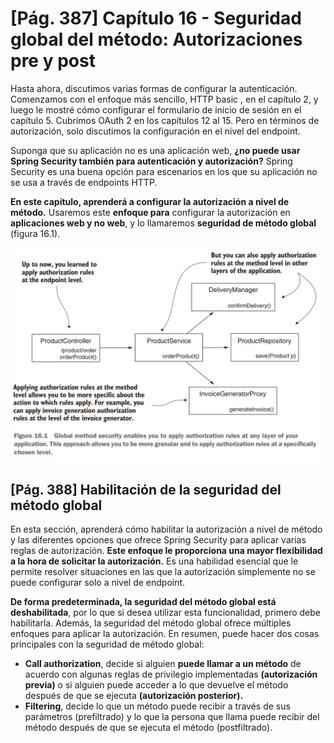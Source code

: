 # [Pág. 387] Capítulo 16 - Seguridad global del método: Autorizaciones pre y post

Hasta ahora, discutimos varias formas de configurar la autenticación. Comenzamos con el enfoque más sencillo, HTTP basic
, en el capítulo 2, y luego le mostré cómo configurar el formulario de inicio de sesión en el capítulo 5. Cubrimos
OAuth 2 en los capítulos 12 al 15. Pero en términos de autorización, solo discutimos la configuración en el nivel del
endpoint.

Suponga que su aplicación no es una aplicación web, **¿no puede usar Spring Security también para autenticación y
autorización?** Spring Security es una buena opción para escenarios en los que su aplicación no se usa a través de
endpoints HTTP.

**En este capítulo, aprenderá a configurar la autorización a nivel de método.** Usaremos este **enfoque para**
configurar la autorización en **aplicaciones web y no web**, y lo llamaremos **seguridad de método global** (figura
16.1).

![figure-16-1](./assets/figure-16-1.png)

## [Pág. 388] Habilitación de la seguridad del método global

En esta sección, aprenderá cómo habilitar la autorización a nivel de método y las diferentes opciones que ofrece Spring
Security para aplicar varias reglas de autorización. **Este enfoque le proporciona una mayor flexibilidad a la hora de
solicitar la autorización.** Es una habilidad esencial que le permite resolver situaciones en las que la autorización
simplemente no se puede configurar solo a nivel de endpoint.

**De forma predeterminada, la seguridad del método global está deshabilitada**, por lo que si desea utilizar esta
funcionalidad, primero debe habilitarla. Además, la seguridad del método global ofrece múltiples enfoques para aplicar
la autorización. En resumen, puede hacer dos cosas principales con la seguridad de método global:

- **Call authorization**, decide si alguien **puede llamar a un método** de acuerdo con algunas reglas de privilegio
  implementadas **(autorización previa)** o si alguien puede acceder a lo que devuelve el método después de que se
  ejecuta **(autorización posterior).**
- **Filtering**, decide lo que un método puede recibir a través de sus parámetros (prefiltrado) y lo que la persona que
  llama puede recibir del método después de que se ejecuta el método (postfiltrado).

